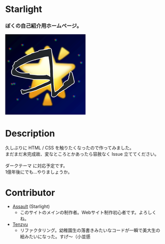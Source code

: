 # Starlight
### ぼくの自己紹介用ホームページ。<br>
![](./assets/img/icon.png)<br>

# Description

久しぶりに HTML / CSS を触りたくなったので作ってみました。<br>
まだまだ未完成故、変なところとかあったら容赦なく Issue 立ててください。<br>
<br>
ダークテーマ に対応予定です。<br>
1億年後にでも...やりましょうか。<br>
# Contributor
- [Assault](https://github.com/Assault-8448) (Starlight)
  - このサイトのメインの制作者。Webサイト制作初心者です。よろしくね。
- [Tenzyu](https://github.com/Tenzyu)
  - リファクタリング。幼稚園生の落書きみたいなコードが一瞬で美大生の絵みたいになった。すげ～（小並感
